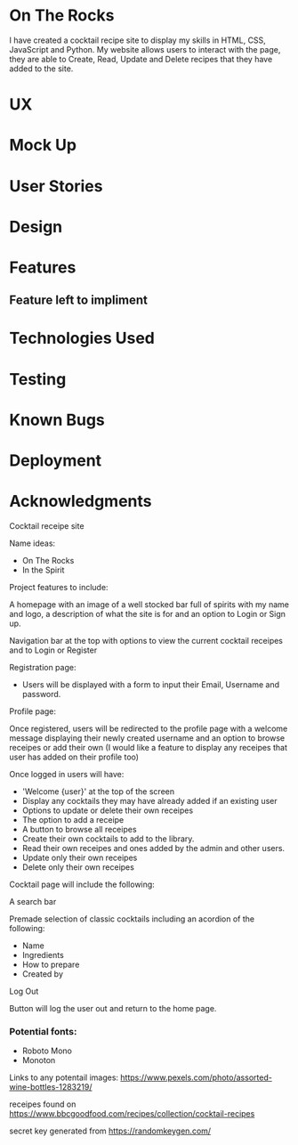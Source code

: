 # On The Rocks 

I have created a cocktail recipe site to display my skills in HTML, CSS, JavaScript and Python. My website allows users to interact with the page,
they are able to Create, Read, Update and Delete recipes that they have added to the site. 

# UX

# Mock Up

# User Stories

# Design

# Features
## Feature left to impliment

# Technologies Used

# Testing

# Known Bugs

# Deployment

# Acknowledgments



Cocktail receipe site

Name ideas: 
- On The Rocks
- In the Spirit 

Project features to include:

A homepage with an image of a well stocked bar full of spirits with my name and logo, a description of what the site is for and an option to Login or Sign up.

Navigation bar at the top with options to view the current cocktail receipes and to Login or Register

Registration page:
- Users will be displayed with a form to input their Email, Username and password.

Profile page:

Once registered, users will be redirected to the profile page with a welcome message displaying their newly created username and an option to browse receipes or add their own (I would like a feature to display any receipes that user has added on their profile too)

Once logged in users will have:
- 'Welcome {user}' at the top of the screen
- Display any cocktails they may have already added if an existing user
- Options to update or delete their own receipes
- The option to add a receipe
- A button to browse all receipes
- Create their own cocktails to add to the library. 
- Read their own receipes and ones added by the admin and other users.
- Update only their own receipes
- Delete only their own receipes

Cocktail page will include the following:

A search bar

Premade selection of classic cocktails including an acordion of the following:
- Name
- Ingredients
- How to prepare
- Created by

Log Out 

Button will log the user out and return to the home page. 


### Potential fonts:
- Roboto Mono
- Monoton


Links to any potentail images:
https://www.pexels.com/photo/assorted-wine-bottles-1283219/

receipes found on https://www.bbcgoodfood.com/recipes/collection/cocktail-recipes

secret key generated from https://randomkeygen.com/



